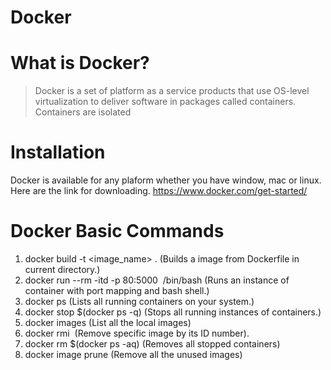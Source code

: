 # Docker

# What is Docker?
>Docker is a set of platform as a service products that use OS-level virtualization to deliver software in packages called containers. Containers are isolated
# Installation
Docker is available for any plaform whether you have window, mac or linux.
Here are the link for downloading.
https://www.docker.com/get-started/

# Docker Basic Commands
1) docker build -t <image_name> . (Builds a image from Dockerfile in current directory.)
2) docker run --rm -itd -p 80:5000 <image name> /bin/bash (Runs an
instance of container with port mapping and bash shell.)
3) docker ps (Lists all running containers on your system.)
4) docker stop $(docker ps -q) (Stops all running instances of containers.)
5) docker images (List all the local images)
6) docker rmi <image id> (Remove specific image by its ID number).
7) docker rm $(docker ps -aq) (Removes all stopped containers)
8) docker image prune (Remove all the unused images)